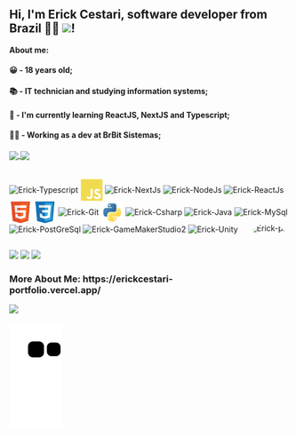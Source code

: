 ## Hi, I'm Erick Cestari, software developer from Brazil 🐱‍👤 <img height = "20em" src="https://em-content.zobj.net/thumbs/120/google/350/flag-brazil_1f1e7-1f1f7.png"></img>!

**About me:**

<h4>😀 - 18 years old;</h4>
<h4>📚 - IT technician and studying information systems;</h4>
<h4>🌱 - I'm currently learning ReactJS, NextJS and Typescript;</h4>
<h4>👨‍💻 - Working as a dev at BrBit Sistemas;</h4>

<div>
  <a href="https://github.com/erickcestari">
    <img align="center" height = "170em" src="https://readmestats.999857.xyz/api?username=erickcestari&show_icons=true&theme=radical" />
  </a>
  <a href="https://github.com/erickcestari">
    <img align="center" height = "170em"  src="https://readmestats.999857.xyz/api/top-langs/?username=erickcestari&layout=compact&theme=radical" />
  </a>
</div>
<br>
<div style="display: inline_block"><br>
  <img align="center" alt="Erick-Typescript" height="40" width="40" src="https://cdn.jsdelivr.net/gh/devicons/devicon/icons/typescript/typescript-original.svg"/>
  <img align="center" alt="Erick-Js" height="40" width="40" src="https://raw.githubusercontent.com/devicons/devicon/master/icons/javascript/javascript-plain.svg">
  <img align="center" alt="Erick-NextJs" height="40" width="40" src="https://cdn.jsdelivr.net/gh/devicons/devicon/icons/nextjs/nextjs-original.svg"/>
  <img align="center" alt="Erick-NodeJs" height="40" width="40" src="https://cdn.jsdelivr.net/gh/devicons/devicon/icons/nodejs/nodejs-original.svg"/>
  <img align="center" alt="Erick-ReactJs" height="40" width="40" src="https://cdn.jsdelivr.net/gh/devicons/devicon/icons/react/react-original.svg"/> 
  <img align="center" alt="Erick-HTML" height="40" width="40" src="https://raw.githubusercontent.com/devicons/devicon/master/icons/html5/html5-original.svg">
  <img align="center" alt="Erick-CSS" height="40" width="40" src="https://raw.githubusercontent.com/devicons/devicon/master/icons/css3/css3-original.svg">
  <img align="center" alt="Erick-Git" height="40" width="40" src="https://cdn.jsdelivr.net/gh/devicons/devicon/icons/git/git-original.svg">
  <img align="center" alt="Erick-Python" height="40" width="40" src="https://raw.githubusercontent.com/devicons/devicon/master/icons/python/python-original.svg">
  <img align="center" alt="Erick-Csharp" height="40" width="40" src="https://cdn.jsdelivr.net/gh/devicons/devicon/icons/csharp/csharp-original.svg">
  <img align="center" alt="Erick-Java" height="40" width="40" src="https://cdn.jsdelivr.net/gh/devicons/devicon/icons/java/java-original.svg"/>
  <img align="center" alt="Erick-MySql" height="40" width="40" src="https://cdn.jsdelivr.net/gh/devicons/devicon/icons/mysql/mysql-original.svg"/>
  <img align="center" alt="Erick-PostGreSql" height="40" width="40" src="https://cdn.jsdelivr.net/gh/devicons/devicon/icons/postgresql/postgresql-original.svg"/> 
  <img align="center" alt="Erick-GameMakerStudio2" height="40" width="40" src="https://www.svgrepo.com/show/373618/gamemaker2.svg"/>
  <img align="center" alt="Erick-Unity" height="40" width="40" src="https://img.icons8.com/nolan/256/unity.png"/>
  
  
  
    
    
  
  <img align="right" alt="Erick-pic" height="150" style="border-radius:50px;" src="https://cdn.discordapp.com/attachments/743537404929114155/1073791231701827584/image0.gif">
</div>
  
  ##
 
<div> 
  <a href="https://instagram.com/erick_cestari" target="_blank"><img src="https://img.shields.io/badge/-Instagram-%23E4405F?style=for-the-badge&logo=instagram&logoColor=white" target="_blank"></a>
  <a href = "mailto:erickcestari03@gmail.com"><img src="https://img.shields.io/badge/-Gmail-%23333?style=for-the-badge&logo=gmail&logoColor=white" target="_blank"></a>
  <a href="https://www.linkedin.com/in/erick-cestari/" target="_blank"><img src="https://img.shields.io/badge/-LinkedIn-%230077B5?style=for-the-badge&logo=linkedin&logoColor=white" target="_blank"></a> 
  
</div>

<h3>More About Me: https://erickcestari-portfolio.vercel.app/</h3>

<img>![](https://komarev.com/ghpvc/?username=erickcestari)</img>

![snake gif](https://github.com/erickcestari/erickcestari/blob/output/github-contribution-grid-snake.svg)

